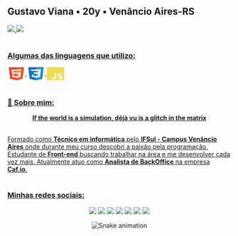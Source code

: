 ## Gustavo Viana • 20y • Venâncio Aires-RS

 <div>
   <a href="https://github.com/gutoglt">
   <img height="180em" src="https://github-readme-stats.vercel.app/api?username=gutoglt&show_icons=true&theme=radical&include_all_commits=true&count_private=true"/>
   <img height="180em" src="https://github-readme-stats.vercel.app/api/top-langs/?username=gutoglt&layout=compact&langs_count=6&theme=radical"/>
  
</div>
<div style="display: inline_block"><br>
  
  ### Algumas das linguagens que utilizo:  
  
  <img align="center" alt="HTML" height="30" width="40" src="https://raw.githubusercontent.com/devicons/devicon/master/icons/html5/html5-original.svg">
  <img align="center" alt="CSS" height="30" width="40" src="https://raw.githubusercontent.com/devicons/devicon/master/icons/css3/css3-original.svg">
  <img align="center" alt="Js" height="30" width="40" src="https://raw.githubusercontent.com/devicons/devicon/master/icons/javascript/javascript-plain.svg">
</div>
 
 <br>
 
  ### 💫 Sobre mim:
  <div align='center'>
    <b>If the world is a simulation, déjà vu is a glitch in the matrix</b>
  </div><br>
  
  Formado como <b>Técnico em informática</b> pelo <b>IFSul - Campus Venâncio Aires</b> onde durante meu curso descobri a paixão pela programação. Estudante de <b>Front-end</b> buscando trabalhar na área e me desenvolver cada vez mais. Atualmente atuo como <b>Analista de BackOffice</b> na empresa <b>Caf.io</b>.
  <br><br>
  
  ### Minhas redes sociais:
 
<div align='center'> 
  <a href="https://instagram.com/gut.viana" target="_blank"><img src="https://img.shields.io/badge/-Instagram-%23E4405F?style=for-the-badge&logo=instagram&logoColor=white" target="_blank"></a>
  <a href = "gutoglt@gmail.com"><img src="https://img.shields.io/badge/Gmail-D14836?style=for-the-badge&logo=gmail&logoColor=white" target="_blank"></a>
  <a href="https://www.linkedin.com/in/gustavo-viana-68b516140/" target="_blank"><img src="https://img.shields.io/badge/-LinkedIn-%230077B5?style=for-the-badge&logo=linkedin&logoColor=white" target="_blank"></a> 
  <a href="https://wa.me/555195600040" target="_blank"><img src="https://img.shields.io/badge/WhatsApp-25D366?style=for-the-badge&logo=whatsapp&logoColor=white" target="_blank"></a>
  <a href="https://sonhadorconfuso.tumblr.com" target="_blank"><img src="https://img.shields.io/badge/Tumblr-%2336465D.svg?&style=for-the-badge&logo=Tumblr&logoColor=white" target="_blank"></a>
  <a href="https://steamcommunity.com/id/gutoglt/" target="_blank"><img src="https://img.shields.io/badge/Steam-000000?style=for-the-badge&logo=steam&logoColor=white" target="_blank"></a>
  <a href="https://open.spotify.com/user/gutoglt" target="_blank"><img src="https://img.shields.io/badge/Spotify-1ED760?&style=for-the-badge&logo=spotify&logoColor=white" target="_blank"></a>
 
  ![Snake animation](https://github.com/gutoglt/gutoglt/blob/output/github-contribution-grid-snake.svg)

</div>
